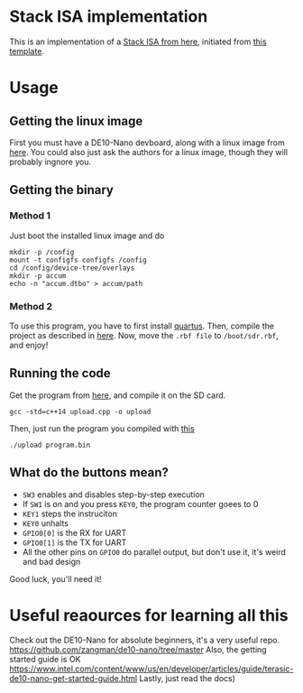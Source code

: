 # Stack ISA implementation

This is an implementation of a [Stack ISA from here](https://github.com/monistode/ISA-docs),
initiated from [this template](https://github.com/monistode/de10nano_template).

# Usage

## Getting the linux image
First you must have a DE10-Nano devboard, along with a linux image from [here](https://github.com/monistode/image-scripts).
You could also just ask the authors for a linux image, though they will probably ingnore you.

## Getting the binary
### Method 1
Just boot the installed linux image and do

```
mkdir -p /config
mount -t configfs configfs /config
cd /config/device-tree/overlays
mkdir -p accum
echo -n "accum.dtbo" > accum/path
```

### Method 2
To use this program, you have to first install [quartus](https://www.intel.com/content/www/us/en/products/details/fpga/development-tools/quartus-prime/resource.html).
Then, compile the project as described in [here](https://github.com/zangman/de10-nano/blob/master/docs/Flash-FPGA-from-HPS-running-Linux.md).
Now, move the `.rbf file` to `/boot/sdr.rbf`, and enjoy!

## Running the code
Get the program from [here](https://github.com/monistode/uploader), and compile it on the SD card.
```
gcc -std=c++14 upload.cpp -o upload
```
Then, just run the program you compiled with [this](https://github.com/monistode/binutils)
```
./upload program.bin
```

## What do the buttons mean?
- `SW3` enables and disables step-by-step execution
- If `SW1` is on and you press `KEY0`, the program counter goees to 0
- `KEY1` steps the instruciton
- `KEY0` unhalts
- `GPIO0[0]` is the RX for UART
- `GPIO0[1]` is the TX for UART
- All the other pins on `GPIO0` do parallel output, but don't use it, it's weird and bad design

Good luck, you'll need it!

# Useful reaources for learning all this
Check out the DE10-Nano for absolute beginners, it's a very useful repo.
    https://github.com/zangman/de10-nano/tree/master
Also, the getting started guide is OK
    https://www.intel.com/content/www/us/en/developer/articles/guide/terasic-de10-nano-get-started-guide.html
Lastly, just read the docs)

